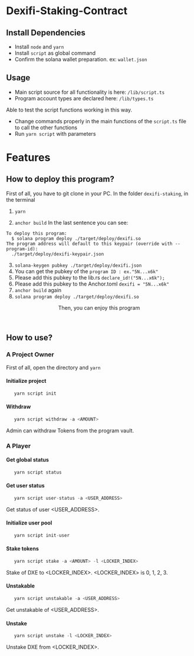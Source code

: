 # Dexifi-Staking-Contract

## Install Dependencies

- Install `node` and `yarn`
- Install `script` as global command
- Confirm the solana wallet preparation. ex: `wallet.json`

## Usage

- Main script source for all functionality is here: `/lib/script.ts`
- Program account types are declared here: `/lib/types.ts`

Able to test the script functions working in this way.

- Change commands properly in the main functions of the `script.ts` file to call the other functions
- Run `yarn script` with parameters

# Features

## How to deploy this program?

First of all, you have to git clone in your PC.
In the folder `dexifi-staking`, in the terminal

1. `yarn`

2. `anchor build`
   In the last sentence you can see:

```
To deploy this program:
  $ solana program deploy ./target/deploy/dexifi.so
The program address will default to this keypair (override with --program-id):
  ./target/deploy/dexifi-keypair.json
```

3. `solana-keygen pubkey ./target/deploy/dexifi.json`
4. You can get the pubkey of the `program ID : ex."5N...x6k"`
5. Please add this pubkey to the lib.rs
   `declare_id!("5N...x6k");`
6. Please add this pubkey to the Anchor.toml
   `dexifi = "5N...x6k"`
7. `anchor build` again
8. `solana program deploy ./target/deploy/dexifi.so`

<p align = "center">
Then, you can enjoy this program 
</p>
</br>

## How to use?

### A Project Owner

First of all, open the directory and `yarn`

#### Initialize project

```js
   yarn script init
```

#### Withdraw

```js
   yarn script withdraw -a <AMOUNT>
```

Admin can withdraw Tokens from the program vault.

### A Player

#### Get global status

```js
   yarn script status
```

#### Get user status

```js
   yarn script user-status -a <USER_ADDRESS>
```

Get status of user <USER_ADDRESS>.

#### Initialize user pool

```js
   yarn script init-user
```

#### Stake tokens

```js
   yarn script stake -a <AMOUNT> -l <LOCKER_INDEX>
```

Stake <AMOUNT> of DXE to <LOCKER_INDEX>.
<LOCKER_INDEX> is 0, 1, 2, 3.

#### Unstakable

```js
   yarn script unstakable -a <USER_ADDRESS>
```

Get unstakable <AMOUNT> of <USER_ADDRESS>.

#### Unstake

```js
   yarn script unstake -l <LOCKER_INDEX>
```

Unstake DXE from <LOCKER_INDEX>.
